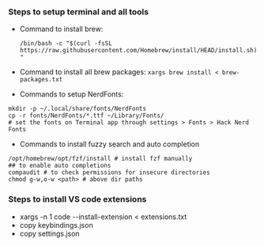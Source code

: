 ### Steps to setup terminal and all tools

- Command to install brew:

  `/bin/bash -c "$(curl -fsSL https://raw.githubusercontent.com/Homebrew/install/HEAD/install.sh)"`

- Command to install all brew packages:
  `xargs brew install < brew-packages.txt`

- Commands to setup NerdFonts:

```
mkdir -p ~/.local/share/fonts/NerdFonts
cp -r fonts/NerdFonts/*.ttf ~/Library/Fonts/
# set the fonts on Terminal app through settings > Fonts > Hack Nerd Fonts
```

- Commands to install fuzzy search and auto completion

```
/opt/homebrew/opt/fzf/install # install fzf manually
## to enable auto completions
compaudit # to check permissions for insecure directories
chmod g-w,o-w <path> # above dir paths
```

### Steps to install VS code extensions

- xargs -n 1 code --install-extension < extensions.txt
- copy keybindings.json
- copy settings.json
